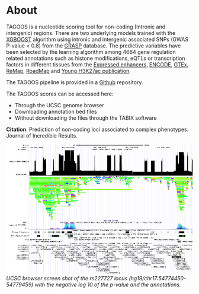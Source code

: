 # About

TAGOOS is a nucleotide scoring tool for non-coding (Intronic and intergenic) regions. There are two underlying models trained with the <a href="https://xgboost.readthedocs.io/en/latest/" target="_blank">XGBOOST</a> algorithm using intronic and intergenic associated SNPs (GWAS P-value < 0.8) from the <a href="https://grasp.nhlbi.nih.gov/Overview.aspx" target="_blank">GRASP</a> database. The predictive variables have been selected by the learning algorithm among 4684 gene regulation related annotations such as histone modifications, eQTLs or transcription factors in different tissues from the <a href="http://enhancer.binf.ku.dk/presets/" target="_blank">Expressed enhancers</a>, <a href="https://www.encodeproject.org/" target="_blank">ENCODE</a>, <a href="https://www.gtexportal.org/home/" target="_blank">GTEx</a>, <a href="http://tagc.univ-mrs.fr/remap/" target="_blank">ReMap</a>, <a href="http://www.roadmapepigenomics.org/" target="_blank">RoadMap</a> and <a href="http://www.cell.com/abstract/S0092-8674(13)01227-0" target="_blank">Young H3K27ac publication</a>.

The TAGOOS pipeline is provided in a <a href="https://github.com/aitgon/tagoos" target="_blank">Github</a> repository.

The TAGOOS scores can be accessed here:

- Through the UCSC genome browser
- Downloading annotation bed files
- Without downloading the files through the TABIX software 

**Citation**: Prediction of non-coding loci associated to complex phenotypes. Journal of Incredible Results.

![UCSC browser screenshot](../img/hgt_genome_c06_b187d0.png "Logo Title Text 1")
*UCSC browser screen shot of the rs227727 locus (hg19/chr17:54774450-54779459) with the negative log 10 of the p-value and the annotations.*


